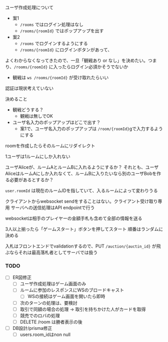 ユーザ作成処理について

- 案1
  - `/rooms` ではログイン処理はなし
  - `/rooms/{roomId}` ではポップアップを出す
- 案2
  - `/rooms` でログインするようにする
  - `/rooms/{roomId}` にログインボタンがあって、

よくわからなくなってきたので、一旦「観戦あり or なし」を決めたい。つまり、`/rooms/{roomId}` に入ったらログイン必須かそうでないか

- 観戦は `ws /rooms/{roomId}` が受け取れたらいい

認証は現状考えていない

決めること

- 観戦どうする？
  - 観戦は無しでOK
- ユーザ名入力のポップアップはどこで出す？
  - 案1で、ユーザ名入力のポップアップは `/room/{roomId}`gで入力するようにする

roomを作成したらそのルームにリダイレクト

1ユーザは1ルームにしか入れない

ユーザAliceが、ルームAとルームBに入れるようにするか？
それとも、ユーザAliceはルームAにしか入れなくて、ルームBに入りたいなら別のユーザBobを作る必要があるとするか？

`user.roomId` は現在のルームIDを指していて、入るルームによって変わりうる

クライアントからwebsocket sendをすることはない。クライアント受け取り専用
サーバへの送信処理はAPI endpointで行う

websocketは相手のプレイヤーの金額手札も含めて全部の情報を送る

3人以上揃ったら「ゲームスタート」ボタンを押してスタート
順番はランダムに決める

入札はフロントエンドでvalidationするので、PUT `/auction/{auctin_id}` が飛ぶならそれは最高落札者としてサーバでは扱う

### TODO

- [ ] ER図修正
  - [ ] ユーザ作成処理はゲーム画面のみ
  - [ ] ルームに参加のレスポンスにWSのブロードキャスト
    - [ ] WSの接続はゲーム画面を開いたら即時
  - [ ] 次のターンの処理は、要検討
  - [ ] 取引で同額の場合の処理 -> 取引を持ちかけた人がカードを取得
  - [ ] 競売でのロバの処理
  - [ ] DELETE /room は勝者表示の後
- [ ] DB設計/prisma修正
  - [ ] users.room_idはnon null
